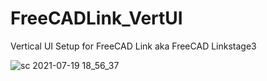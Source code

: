 # FreeCADLink_VertUI
Vertical UI Setup for FreeCAD Link aka FreeCAD Linkstage3

![sc 2021-07-19 18_56_37](https://user-images.githubusercontent.com/70055734/148979802-05ba206f-9fcd-44f0-8dda-d43d4999b833.jpg)

